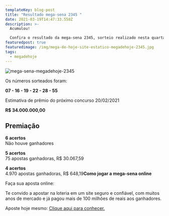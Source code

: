 ```yaml
---
templateKey: blog-post
title: "Resultado mega-sena 2345 "
date: 2021-03-19T14:47:33.558Z
description: >-
  Acumulou!

  Confira o resultado da mega-sena 2345, sorteio realizado nesta quarta-feira 17 de fevereiro de 2020.
featuredpost: true
featuredimage: /img/mega-de-hoje-site-estatico-megadehoje-2345.jpg
tags:
  - megadehoje
---
```

![mega-sena-megadehoje-2345](/img/mega-de-hoje-site-estatico-megadehoje-2345.jpg "2346-megadehoje-26300217000100")

Os números sorteados foram:

**07 - 16 - 19 - 22 - 28 - 55**

Estimativa de prêmio do próximo concurso 20/02/2021

**R$ 34.000.000,00**

## Premiação

**6 acertos**\
Não houve ganhadores

**5 acertos**\
75 apostas ganhadoras, R$ 30.067,59

**4 acertos**\
4.970 apostas ganhadoras, R$ 648,19**Como jogar a mega-sena online**

Faça sua aposta online:

Te convido a apostar na loteria em um site seguro e confiável, com muitos anos de mercado e já pagou mais de 100 milhões de reais aos ganhadores.

Aposte hoje mesmo: [Clique aqui para conhecer.](http://bit.ly/aposte-online)